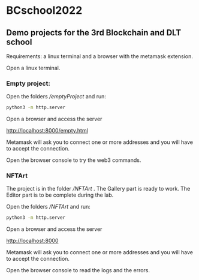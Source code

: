 # BCschool2022
## Demo projects for the 3rd Blockchain and DLT school

Requirements: a linux terminal and a browser with the metamask extension.

Open a linux terminal.

### Empty project:
Open the folders _/emptyProject_ and run:
```bash
python3 -m http.server
```

Open a browser and access the server

[http://localhost:8000/empty.html](http://localhost:8000/empty.html)

Metamask will ask you to connect one or more addresses and you will have to accept the connection.

Open the browser console to try the web3 commands.


### NFTArt
The project is in the folder _/NFTArt_ . 
The Gallery part is ready to work.
The Editor part is to be complete during the lab.


Open the folders _/NFTArt_ and run:
```bash
python3 -m http.server
```

Open a browser and access the server

[http://localhost:8000](http://localhost:8000)

Metamask will ask you to connect one or more addresses and you will have to accept the connection.

Open the browser console to read the logs and the errors.







